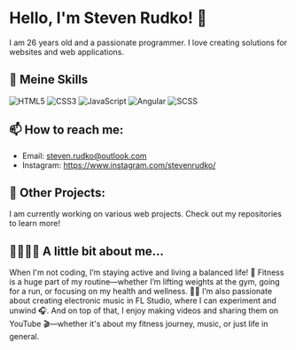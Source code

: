 # Hello, I'm Steven Rudko! 👋

I am 26 years old and a passionate programmer. I love creating solutions for websites and web applications.

## 🚀 Meine Skills
![HTML5](https://img.icons8.com/color/48/000000/html-5.png)
![CSS3](https://img.icons8.com/color/48/000000/css3.png)
![JavaScript](https://img.icons8.com/color/48/000000/javascript.png)
![Angular](https://img.icons8.com/color/48/000000/angularjs.png)
![SCSS](https://img.icons8.com/color/48/000000/sass.png)

## 📫 How to reach me:
- Email: steven.rudko@outlook.com
- Instagram: https://www.instagram.com/stevenrudko/

## 🌱 Other Projects:
I am currently working on various web projects. Check out my repositories to learn more!

## 🏋️‍♂️🎶🎥 A little bit about me...
When I'm not coding, I’m staying active and living a balanced life! 💪 Fitness is a huge part of my routine—whether I’m lifting weights at the gym, going for a run, or focusing on my health and wellness. 🏃‍♂️ I’m also passionate about creating electronic music in FL Studio, where I can experiment and unwind 🎧. And on top of that, I enjoy making videos and sharing them on YouTube 🎬—whether it's about my fitness journey, music, or just life in general.
